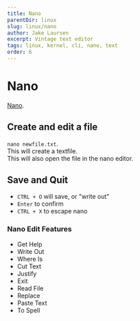 ```yaml
---
title: Nano
parentDir: linux
slug: linux/nano
author: Jake Laursen
excerpt: Vintage text editor
tags: linux, kernel, cli, nano, text
order: 6
---
```


# Nano
[Nano](https://www.nano-editor.org/dist/latest/faq.html#1.1).  

## Create and edit a file 
`nano newfile.txt`.  
This will create a textfile.  
This will also open the file in the nano editor.  

## Save and Quit
- `CTRL + O` will save, or "write out"
- `Enter` to confirm
- `CTRL + X` to escape nano

### Nano Edit Features
- Get Help
- Write Out
- Where Is
- Cut Text
- Justify
- Exit
- Read File 
- Replace
- Paste Text
-  To Spell

